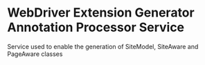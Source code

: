 WebDriver Extension Generator Annotation Processor Service
===================

Service used to enable the generation of SiteModel, SiteAware and PageAware classes
